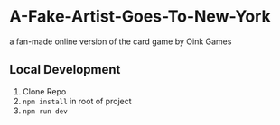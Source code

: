 # A-Fake-Artist-Goes-To-New-York
a fan-made online version of the card game by Oink Games



## Local Development
1) Clone Repo
2) `npm install` in root of project
3) `npm run dev`